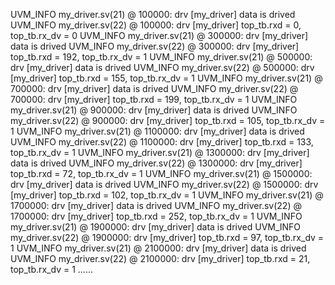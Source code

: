 UVM_INFO my_driver.sv(21) @ 100000: drv [my_driver] data is drived
UVM_INFO my_driver.sv(22) @ 100000: drv [my_driver] top_tb.rxd = 0, top_tb.rx_dv = 0
UVM_INFO my_driver.sv(21) @ 300000: drv [my_driver] data is drived
UVM_INFO my_driver.sv(22) @ 300000: drv [my_driver] top_tb.rxd = 192, top_tb.rx_dv = 1
UVM_INFO my_driver.sv(21) @ 500000: drv [my_driver] data is drived
UVM_INFO my_driver.sv(22) @ 500000: drv [my_driver] top_tb.rxd = 155, top_tb.rx_dv = 1
UVM_INFO my_driver.sv(21) @ 700000: drv [my_driver] data is drived
UVM_INFO my_driver.sv(22) @ 700000: drv [my_driver] top_tb.rxd = 199, top_tb.rx_dv = 1
UVM_INFO my_driver.sv(21) @ 900000: drv [my_driver] data is drived
UVM_INFO my_driver.sv(22) @ 900000: drv [my_driver] top_tb.rxd = 105, top_tb.rx_dv = 1
UVM_INFO my_driver.sv(21) @ 1100000: drv [my_driver] data is drived
UVM_INFO my_driver.sv(22) @ 1100000: drv [my_driver] top_tb.rxd = 133, top_tb.rx_dv = 1
UVM_INFO my_driver.sv(21) @ 1300000: drv [my_driver] data is drived
UVM_INFO my_driver.sv(22) @ 1300000: drv [my_driver] top_tb.rxd = 72, top_tb.rx_dv = 1
UVM_INFO my_driver.sv(21) @ 1500000: drv [my_driver] data is drived
UVM_INFO my_driver.sv(22) @ 1500000: drv [my_driver] top_tb.rxd = 102, top_tb.rx_dv = 1
UVM_INFO my_driver.sv(21) @ 1700000: drv [my_driver] data is drived
UVM_INFO my_driver.sv(22) @ 1700000: drv [my_driver] top_tb.rxd = 252, top_tb.rx_dv = 1
UVM_INFO my_driver.sv(21) @ 1900000: drv [my_driver] data is drived
UVM_INFO my_driver.sv(22) @ 1900000: drv [my_driver] top_tb.rxd = 97, top_tb.rx_dv = 1
UVM_INFO my_driver.sv(21) @ 2100000: drv [my_driver] data is drived
UVM_INFO my_driver.sv(22) @ 2100000: drv [my_driver] top_tb.rxd = 21, top_tb.rx_dv = 1
......
